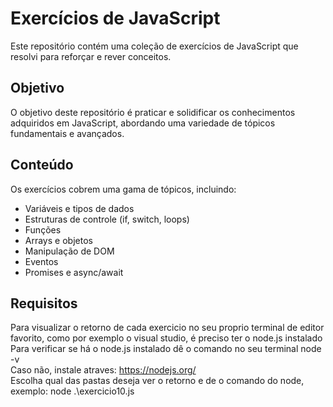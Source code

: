 # Exercícios de JavaScript

Este repositório contém uma coleção de exercícios de JavaScript que resolvi para reforçar e rever conceitos. 

## Objetivo

O objetivo deste repositório é praticar e solidificar os conhecimentos adquiridos em JavaScript, abordando uma variedade de tópicos fundamentais e avançados.

## Conteúdo

Os exercícios cobrem uma gama de tópicos, incluindo:

- Variáveis e tipos de dados
- Estruturas de controle (if, switch, loops)
- Funções
- Arrays e objetos
- Manipulação de DOM
- Eventos
- Promises e async/await

## Requisitos 

Para visualizar o retorno de cada exercicio no seu proprio terminal de editor favorito, como por exemplo o visual studio, é preciso ter o node.js instalado<br>
Para verificar se há o node.js instalado dê o comando no seu terminal node -v<br>
Caso não, instale atraves: https://nodejs.org/<br>
Escolha qual das pastas deseja ver o retorno e de o comando do node, exemplo: node .\exercicio10.js<br>



